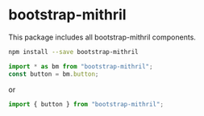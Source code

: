 # bootstrap-mithril

This package includes all bootstrap-mithril components. 


```bash
npm install --save bootstrap-mithril
```

```javascript
import * as bm from "bootstrap-mithril";
const button = bm.button;
```

or

```javascript
import { button } from "bootstrap-mithril";
```